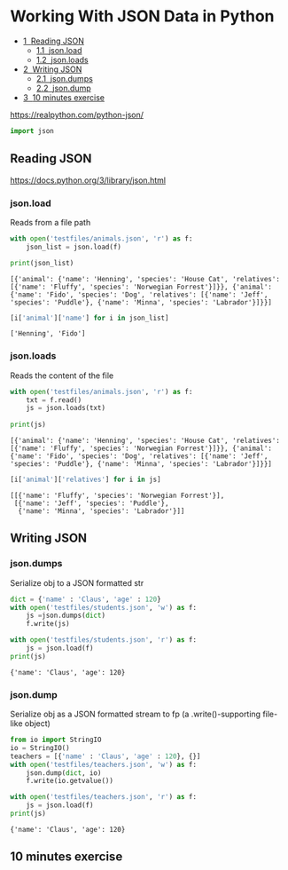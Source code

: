 <h1>Working With JSON Data in Python<span class="tocSkip"></span></h1>
<div class="toc"><ul class="toc-item"><li><span><a href="#Reading-JSON" data-toc-modified-id="Reading-JSON-1"><span class="toc-item-num">1&nbsp;&nbsp;</span>Reading JSON</a></span><ul class="toc-item"><li><span><a href="#json.load" data-toc-modified-id="json.load-1.1"><span class="toc-item-num">1.1&nbsp;&nbsp;</span>json.load</a></span></li><li><span><a href="#json.loads" data-toc-modified-id="json.loads-1.2"><span class="toc-item-num">1.2&nbsp;&nbsp;</span>json.loads</a></span></li></ul></li><li><span><a href="#Writing-JSON" data-toc-modified-id="Writing-JSON-2"><span class="toc-item-num">2&nbsp;&nbsp;</span>Writing JSON</a></span><ul class="toc-item"><li><span><a href="#json.dumps" data-toc-modified-id="json.dumps-2.1"><span class="toc-item-num">2.1&nbsp;&nbsp;</span>json.dumps</a></span></li><li><span><a href="#json.dump" data-toc-modified-id="json.dump-2.2"><span class="toc-item-num">2.2&nbsp;&nbsp;</span>json.dump</a></span></li></ul></li><li><span><a href="#10-minutes-exercise" data-toc-modified-id="10-minutes-exercise-3"><span class="toc-item-num">3&nbsp;&nbsp;</span>10 minutes exercise</a></span></li></ul></div>

https://realpython.com/python-json/


```python
import json
```

## Reading JSON
https://docs.python.org/3/library/json.html

### json.load
Reads from a file path


```python
with open('testfiles/animals.json', 'r') as f:
    json_list = json.load(f)  

print(json_list)
```

    [{'animal': {'name': 'Henning', 'species': 'House Cat', 'relatives': [{'name': 'Fluffy', 'species': 'Norwegian Forrest'}]}}, {'animal': {'name': 'Fido', 'species': 'Dog', 'relatives': [{'name': 'Jeff', 'species': 'Puddle'}, {'name': 'Minna', 'species': 'Labrador'}]}}]



```python
[i['animal']['name'] for i in json_list]
```




    ['Henning', 'Fido']



### json.loads
Reads the content of the file


```python
with open('testfiles/animals.json', 'r') as f:
    txt = f.read()
    js = json.loads(txt)
    
print(js)
```

    [{'animal': {'name': 'Henning', 'species': 'House Cat', 'relatives': [{'name': 'Fluffy', 'species': 'Norwegian Forrest'}]}}, {'animal': {'name': 'Fido', 'species': 'Dog', 'relatives': [{'name': 'Jeff', 'species': 'Puddle'}, {'name': 'Minna', 'species': 'Labrador'}]}}]



```python
[i['animal']['relatives'] for i in js]
```




    [[{'name': 'Fluffy', 'species': 'Norwegian Forrest'}],
     [{'name': 'Jeff', 'species': 'Puddle'},
      {'name': 'Minna', 'species': 'Labrador'}]]



## Writing JSON

### json.dumps
Serialize obj to a JSON formatted str


```python
dict = {'name' : 'Claus', 'age' : 120}
with open('testfiles/students.json', 'w') as f:
    js =json.dumps(dict)
    f.write(js)
```


```python
with open('testfiles/students.json', 'r') as f:
    js = json.load(f)  
print(js)
```

    {'name': 'Claus', 'age': 120}


### json.dump
Serialize obj as a JSON formatted stream to fp (a .write()-supporting file-like object)


```python
from io import StringIO
io = StringIO()
teachers = [{'name' : 'Claus', 'age' : 120}, {}]
with open('testfiles/teachers.json', 'w') as f:
    json.dump(dict, io)
    f.write(io.getvalue())
```


```python
with open('testfiles/teachers.json', 'r') as f:
    js = json.load(f)  
print(js)
```

    {'name': 'Claus', 'age': 120}


## 10 minutes exercise 


```python

```
